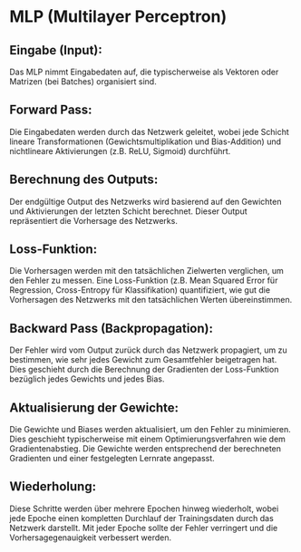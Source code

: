 # MLP (Multilayer Perceptron)

## Eingabe (Input):

Das MLP nimmt Eingabedaten auf, die typischerweise als Vektoren oder Matrizen (bei Batches) organisiert sind.

## Forward Pass:

Die Eingabedaten werden durch das Netzwerk geleitet, wobei jede Schicht lineare Transformationen (Gewichtsmultiplikation und Bias-Addition) und nichtlineare Aktivierungen (z.B. ReLU, Sigmoid) durchführt.

## Berechnung des Outputs:

Der endgültige Output des Netzwerks wird basierend auf den Gewichten und Aktivierungen der letzten Schicht berechnet. Dieser Output repräsentiert die Vorhersage des Netzwerks.

## Loss-Funktion:

Die Vorhersagen werden mit den tatsächlichen Zielwerten verglichen, um den Fehler zu messen. Eine Loss-Funktion (z.B. Mean Squared Error für Regression, Cross-Entropy für Klassifikation) quantifiziert, wie gut die Vorhersagen des Netzwerks mit den tatsächlichen Werten übereinstimmen.

## Backward Pass (Backpropagation):

Der Fehler wird vom Output zurück durch das Netzwerk propagiert, um zu bestimmen, wie sehr jedes Gewicht zum Gesamtfehler beigetragen hat. Dies geschieht durch die Berechnung der Gradienten der Loss-Funktion bezüglich jedes Gewichts und jedes Bias.

## Aktualisierung der Gewichte:

Die Gewichte und Biases werden aktualisiert, um den Fehler zu minimieren. Dies geschieht typischerweise mit einem Optimierungsverfahren wie dem Gradientenabstieg. Die Gewichte werden entsprechend der berechneten Gradienten und einer festgelegten Lernrate angepasst.

## Wiederholung:

Diese Schritte werden über mehrere Epochen hinweg wiederholt, wobei jede Epoche einen kompletten Durchlauf der Trainingsdaten durch das Netzwerk darstellt. Mit jeder Epoche sollte der Fehler verringert und die Vorhersagegenauigkeit verbessert werden.

